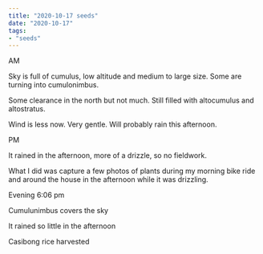 ```yaml
---
title: "2020-10-17 seeds"
date: "2020-10-17"
tags:
- "seeds"
---
```


AM

Sky is full of cumulus, low altitude and medium to large size. Some are turning into cumulonimbus.

Some clearance in the north but not much. Still filled with altocumulus and altostratus.

Wind is less now. Very gentle. Will probably rain this afternoon.

PM

It rained in the afternoon, more of a drizzle, so no fieldwork.

What I did was capture a few photos of plants during my morning bike ride and around the house in the afternoon while it was drizzling.

Evening 6:06 pm

Cumulunimbus covers the sky

It rained so little in the afternoon

Casibong rice harvested
